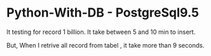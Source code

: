 # Python-With-DB - PostgreSql9.5

It testing for record 1 billion.
It take between 5 and 10 min to insert.

But,
When I retrive all record from tabel , it take more than 9 seconds.

